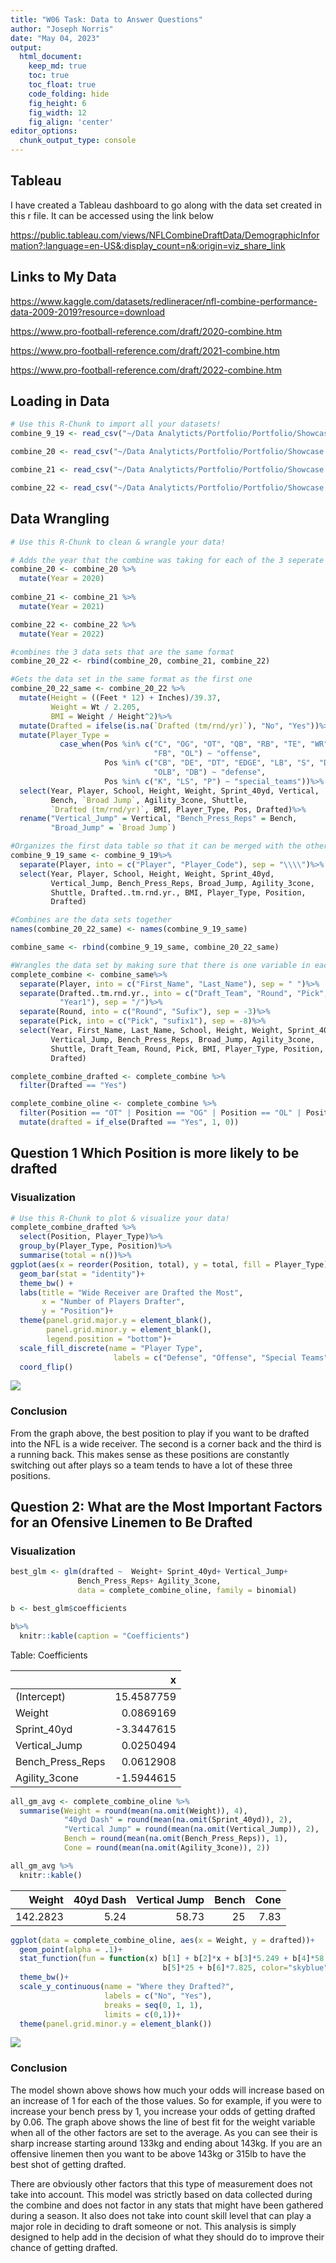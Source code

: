 ```yaml
---
title: "W06 Task: Data to Answer Questions"
author: "Joseph Norris"
date: "May 04, 2023"
output:
  html_document:  
    keep_md: true
    toc: true
    toc_float: true
    code_folding: hide
    fig_height: 6
    fig_width: 12
    fig_align: 'center'
editor_options: 
  chunk_output_type: console
---
```







## Tableau 

I have created a Tableau dashboard to go along with the data set created in this r file. It can be accessed using the link below 

https://public.tableau.com/views/NFLCombineDraftData/DemographicInformation?:language=en-US&:display_count=n&:origin=viz_share_link 


## Links to My Data

https://www.kaggle.com/datasets/redlineracer/nfl-combine-performance-data-2009-2019?resource=download
    
https://www.pro-football-reference.com/draft/2020-combine.htm
  
https://www.pro-football-reference.com/draft/2021-combine.htm  
    
https://www.pro-football-reference.com/draft/2022-combine.htm


## Loading in Data


```r
# Use this R-Chunk to import all your datasets!
combine_9_19 <- read_csv("~/Data Analyticts/Portfolio/Portfolio/Showcase Projects/NFL_combine/Data/NFL.csv")

combine_20 <- read_csv("~/Data Analyticts/Portfolio/Portfolio/Showcase Projects/NFL_combine/Data//2020_NFL_Combine_Data.csv")

combine_21 <- read_csv("~/Data Analyticts/Portfolio/Portfolio/Showcase Projects/NFL_combine/Data/2021_NFL_Combine_Data.csv")

combine_22 <- read_csv("~/Data Analyticts/Portfolio/Portfolio/Showcase Projects/NFL_combine/Data/2022_NFL_Combine_Data.csv")
```


## Data Wrangling


```r
# Use this R-Chunk to clean & wrangle your data!

# Adds the year that the combine was taking for each of the 3 seperate year datasets 
combine_20 <- combine_20 %>%
  mutate(Year = 2020)
  
combine_21 <- combine_21 %>%
  mutate(Year = 2021)

combine_22 <- combine_22 %>%
  mutate(Year = 2022)

#combines the 3 data sets that are the same format
combine_20_22 <- rbind(combine_20, combine_21, combine_22) 

#Gets the data set in the same format as the first one
combine_20_22_same <- combine_20_22 %>%
  mutate(Height = ((Feet * 12) + Inches)/39.37,
         Weight = Wt / 2.205,
         BMI = Weight / Height^2)%>%
  mutate(Drafted = ifelse(is.na(`Drafted (tm/rnd/yr)`), "No", "Yes"))%>%
  mutate(Player_Type = 
           case_when(Pos %in% c("C", "OG", "OT", "QB", "RB", "TE", "WR",
                                "FB", "OL") ~ "offense", 
                     Pos %in% c("CB", "DE", "DT", "EDGE", "LB", "S", "DL",
                                "OLB", "DB") ~ "defense",
                     Pos %in% c("K", "LS", "P") ~ "special_teams"))%>%
  select(Year, Player, School, Height, Weight, Sprint_40yd, Vertical,
         Bench, `Broad Jump`, Agility_3cone, Shuttle, 
         `Drafted (tm/rnd/yr)`, BMI, Player_Type, Pos, Drafted)%>%
  rename("Vertical_Jump" = Vertical, "Bench_Press_Reps" = Bench, 
         "Broad_Jump" = `Broad Jump`)

#Organizes the first data table so that it can be merged with the other ones
combine_9_19_same <- combine_9_19%>%
  separate(Player, into = c("Player", "Player_Code"), sep = "\\\\")%>%
  select(Year, Player, School, Height, Weight, Sprint_40yd, 
         Vertical_Jump, Bench_Press_Reps, Broad_Jump, Agility_3cone,
         Shuttle, Drafted..tm.rnd.yr., BMI, Player_Type, Position,
         Drafted)

#Combines are the data sets together
names(combine_20_22_same) <- names(combine_9_19_same) 

combine_same <- rbind(combine_9_19_same, combine_20_22_same)

#Wrangles the data set by making sure that there is one variable in each column
complete_combine <- combine_same%>%
  separate(Player, into = c("First_Name", "Last_Name"), sep = " ")%>%
  separate(Drafted..tm.rnd.yr., into = c("Draft_Team", "Round", "Pick",
           "Year1"), sep = "/")%>%
  separate(Round, into = c("Round", "Sufix"), sep = -3)%>%
  separate(Pick, into = c("Pick", "sufix1"), sep = -8)%>%
  select(Year, First_Name, Last_Name, School, Height, Weight, Sprint_40yd,
         Vertical_Jump, Bench_Press_Reps, Broad_Jump, Agility_3cone,
         Shuttle, Draft_Team, Round, Pick, BMI, Player_Type, Position,
         Drafted)

complete_combine_drafted <- complete_combine %>%
  filter(Drafted == "Yes")

complete_combine_oline <- complete_combine %>%
  filter(Position == "OT" | Position == "OG" | Position == "OL" | Position == "c")%>%
  mutate(drafted = if_else(Drafted == "Yes", 1, 0))
```


## Question 1 Which Position is more likely to be drafted

### Visualization


```r
# Use this R-Chunk to plot & visualize your data!
complete_combine_drafted %>%
  select(Position, Player_Type)%>%
  group_by(Player_Type, Position)%>%
  summarise(total = n())%>%
ggplot(aes(x = reorder(Position, total), y = total, fill = Player_Type))+
  geom_bar(stat = "identity")+
  theme_bw() +
  labs(title = "Wide Receiver are Drafted the Most",
       x = "Number of Players Drafter",
       y = "Position")+
  theme(panel.grid.major.y = element_blank(), 
        panel.grid.minor.y = element_blank(),
        legend.position = "bottom")+
  scale_fill_discrete(name = "Player Type", 
                       labels = c("Defense", "Offense", "Special Teams"))+
  coord_flip()
```

![](NFL_Combine_files/figure-html/plot_data-1.png)<!-- -->

### Conclusion

  From the graph above, the best position to play if you want to be drafted into the NFL is a wide receiver. The second is a corner back and the third is a running back. This makes sense as these positions are constantly switching out after plays so a team tends to have a lot of these three positions. 

## Question 2: What are the Most Important Factors for an Ofensive Linemen to Be Drafted

### Visualization


```r
best_glm <- glm(drafted ~  Weight+ Sprint_40yd+ Vertical_Jump+
               Bench_Press_Reps+ Agility_3cone,
               data = complete_combine_oline, family = binomial)

b <- best_glm$coefficients

b%>%
  knitr::kable(caption = "Coefficients")
```



Table: Coefficients

|                 |          x|
|:----------------|----------:|
|(Intercept)      | 15.4587759|
|Weight           |  0.0869169|
|Sprint_40yd      | -3.3447615|
|Vertical_Jump    |  0.0250494|
|Bench_Press_Reps |  0.0612908|
|Agility_3cone    | -1.5944615|

```r
all_gm_avg <- complete_combine_oline %>%
  summarise(Weight = round(mean(na.omit(Weight)), 4),
            "40yd Dash" = round(mean(na.omit(Sprint_40yd)), 2),
            "Vertical Jump" = round(mean(na.omit(Vertical_Jump)), 2),
            Bench = round(mean(na.omit(Bench_Press_Reps)), 1),
            Cone = round(mean(na.omit(Agility_3cone)), 2))

all_gm_avg %>%
  knitr::kable()
```



|   Weight| 40yd Dash| Vertical Jump| Bench| Cone|
|--------:|---------:|-------------:|-----:|----:|
| 142.2823|      5.24|         58.73|    25| 7.83|



```r
ggplot(data = complete_combine_oline, aes(x = Weight, y = drafted))+
  geom_point(alpha = .1)+
  stat_function(fun = function(x) b[1] + b[2]*x + b[3]*5.249 + b[4]*58.726 +
                                  b[5]*25 + b[6]*7.825, color="skyblue")+
  theme_bw()+
  scale_y_continuous(name = "Where they Drafted?",
                     labels = c("No", "Yes"),
                     breaks = seq(0, 1, 1),
                     limits = c(0,1))+
  theme(panel.grid.minor.y = element_blank())
```

![](NFL_Combine_files/figure-html/unnamed-chunk-3-1.png)<!-- -->



### Conclusion

  The model shown above shows how much your odds will increase based on an increase of 1 for each of the those values. So for example, if you were to increase your bench press by 1, you increase your odds of getting drafted by 0.06. The graph above shows the line of best fit for the weight variable when all of the other factors are set to the average. As you can see their is sharp increase starting around 133kg and ending about 143kg. If you are an offensive linemen then you want to be above 143kg or 315lb to have the best shot of getting drafted.
  
  There are obviously other factors that this type of measurement does not take into account. This model was strictly based on data collected during the combine and does not factor in any stats that might have been gathered during a season. It also does not take into count skill level that can play a major role in deciding to draft someone or not. This analysis is simply designed to help add in the decision of what they should do to improve their chance of getting drafted. 
  

